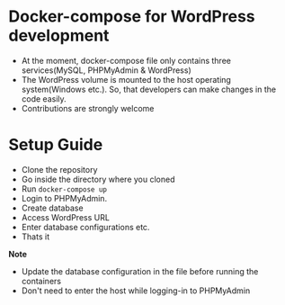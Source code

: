 # Docker-compose for WordPress development

 - At the moment, docker-compose file only contains three services(MySQL, PHPMyAdmin & WordPress)
 - The WordPress volume is mounted to the host operating system(Windows etc.). So, that developers can make changes in the code easily.
 - Contributions are strongly welcome

# Setup Guide
 - Clone the repository
 - Go inside the directory where you cloned
 - Run ```docker-compose up```
 - Login to PHPMyAdmin.
 - Create database
 - Access WordPress URL
 - Enter database configurations etc.
 - Thats it

**Note**

 - Update the database configuration in the file before running the containers
 - Don't need to enter the host while logging-in to PHPMyAdmin

